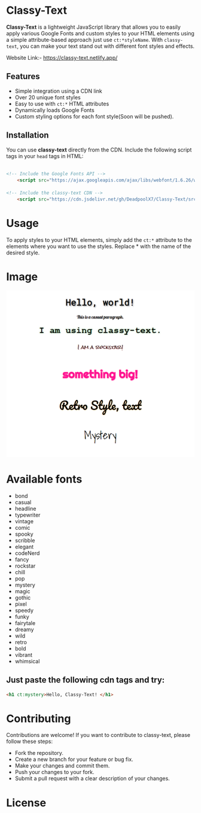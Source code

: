 # Classy-Text

**Classy-Text** is a lightweight JavaScript library that allows you to easily apply various Google Fonts and custom styles to your HTML elements using a simple attribute-based approach just use `ct:*styleName`. With `classy-text`, you can make your text stand out with different font styles and effects.

Website Link:- https://classy-text.netlify.app/

## Features

- Simple integration using a CDN link
- Over 20 unique font styles
- Easy to use with `ct:*` HTML attributes
- Dynamically loads Google Fonts
- Custom styling options for each font style(Soon will be pushed).

## Installation

You can use **classy-text** directly from the CDN. Include the following script tags in your `head` tags in HTML:

```html

<!-- Include the Google Fonts API -->
    <script src="https://ajax.googleapis.com/ajax/libs/webfont/1.6.26/webfont.js"></script> 

<!-- Include the classy-text CDN -->
    <script src="https://cdn.jsdelivr.net/gh/DeadpoolX7/Classy-Text/src/classy-text.js"></script>

```

# Usage
To apply styles to your HTML elements, simply add the `ct:*` attribute to the elements where you want to use the styles. Replace * with the name of the desired style.

# Image
![Output Image](https://github.com/DeadpoolX7/Classy-Text/blob/main/Screenshot%202024-11-01%20134116.png)


# Available fonts
* bond
* casual
* headline
* typewriter
* vintage
* comic
* spooky
* scribble
* elegant
* codeNerd
* fancy
* rockstar
* chill
* pop
* mystery
* magic
* gothic
* pixel
* speedy
* funky
* fairytale
* dreamy
* wild
* retro
* bold
* vibrant
* whimsical

## Just paste the following cdn tags and try:
```html
<h1 ct:mystery>Hello, Classy-Text! </h1>
```

# Contributing
Contributions are welcome! If you want to contribute to classy-text, please follow these steps:

* Fork the repository.
* Create a new branch for your feature or bug fix.
* Make your changes and commit them.
* Push your changes to your fork.
* Submit a pull request with a clear description of your changes.

# License

